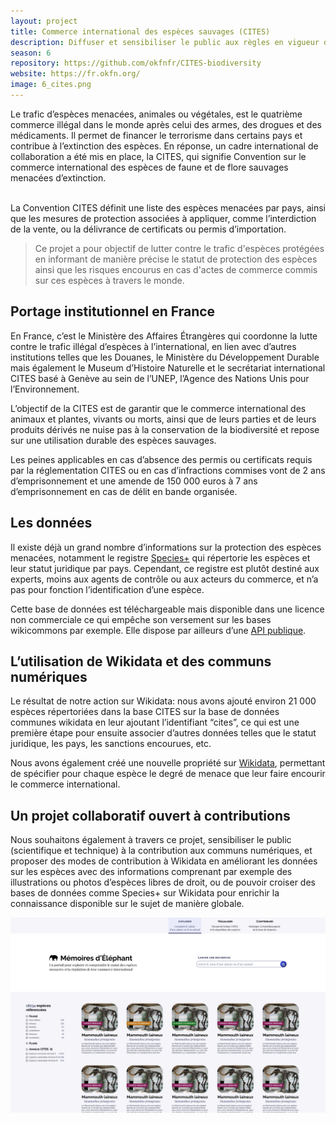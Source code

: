 ```yaml
---
layout: project  
title: Commerce international des espèces sauvages (CITES)  
description: Diffuser et sensibiliser le public aux règles en vigueur du commerce des espèces de faune et flore sauvages menacées d’extinction.  
season: 6
repository: https://github.com/okfnfr/CITES-biodiversity  
website: https://fr.okfn.org/  
image: 6_cites.png
---
```


Le trafic d’espèces menacées, animales ou végétales, est le quatrième commerce illégal dans le monde après celui des armes, des drogues et des médicaments. Il permet de financer le terrorisme dans certains pays et contribue à l’extinction des espèces. En réponse, un cadre international de collaboration a été mis en place, la CITES, qui signifie Convention sur le commerce international des espèces de faune et de flore sauvages menacées d’extinction.

<BR> 
La Convention CITES définit une liste des espèces menacées par pays, ainsi que les mesures de protection associées à appliquer, comme l’interdiction de la vente, ou la délivrance de certificats ou permis d’importation.</BR>

> Ce projet a pour objectif de lutter contre le trafic d'espèces protégées en informant de manière précise le statut de protection des espèces ainsi que les risques encourus en cas d'actes de commerce commis sur ces espèces à travers le monde.

## Portage institutionnel en France

En France, c’est le Ministère des Affaires Étrangères qui coordonne la lutte contre le trafic illégal d’espèces à l’international, en lien avec d’autres institutions telles que les Douanes, le Ministère du Développement Durable mais également le Museum d’Histoire Naturelle et le secrétariat international CITES basé à Genève au sein de l’UNEP, l’Agence des Nations Unis pour l’Environnement.

L’objectif de la CITES est de garantir que le commerce international des animaux et plantes, vivants ou morts, ainsi que de leurs parties et de leurs produits dérivés ne nuise pas à la conservation de la biodiversité et repose sur une utilisation durable des espèces sauvages.

Les peines applicables en cas d’absence des permis ou certificats requis par la réglementation CITES ou en cas d’infractions commises vont de 2 ans d’emprisonnement et une amende de 150 000 euros à 7 ans d’emprisonnement en cas de délit en bande organisée.

## Les données

Il existe déjà un grand nombre d’informations sur la protection des espèces menacées, notamment le registre [Species+](https://speciesplus.net/) qui répertorie les espèces et leur statut juridique par pays. Cependant, ce registre est plutôt destiné aux experts, moins aux agents de contrôle ou aux acteurs du commerce, et n’a pas pour fonction l’identification d’une espèce.

Cette base de données est téléchargeable mais disponible dans une licence non commerciale ce qui empêche son versement sur les bases wikicommons par exemple. Elle dispose par ailleurs d’une [API publique](https://api.speciesplus.net/documentation).

## L’utilisation de Wikidata et des communs numériques

Le résultat de notre action sur Wikidata: nous avons ajouté environ 21 000 espèces répertoriées dans la base CITES sur la base de données communes wikidata en leur ajoutant l’identifiant “cites”, ce qui est une première étape pour ensuite associer d’autres données telles que le statut juridique, les pays, les sanctions encourues, etc.

Nous avons également créé une nouvelle propriété sur [Wikidata](https://www.wikidata.org/wiki/Property:P7603), permettant de spécifier pour chaque espèce le degré de menace que leur faire encourir le commerce international. 

## Un projet collaboratif ouvert à contributions

Nous souhaitons également à travers ce projet, sensibiliser le public (scientifique et technique) à la contribution aux communs numériques, et proposer des modes de contribution à Wikidata en améliorant les données sur les espèces avec des informations comprenant par exemple des illustrations ou photos d’espèces libres de droit, ou de pouvoir croiser des bases de données comme Species+  sur Wikidata pour enrichir la connaissance disponible sur le sujet de manière globale. 

![](img/6_cites_bis.png)


